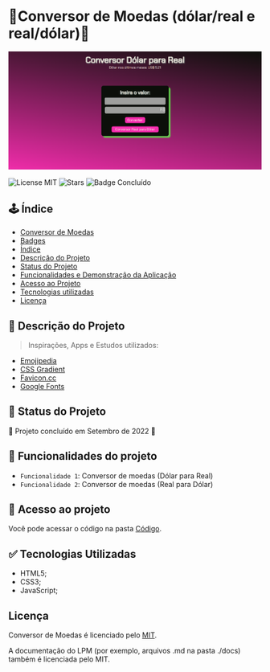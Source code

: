 # 🧲Conversor de Moedas (dólar/real e real/dólar)🧲
![Imagem de Capa](img/page.png)



![License MIT](https://img.shields.io/badge/license-MIT-brightgreen?style=for-the-badge)
![Stars](https://img.shields.io/github/stars/Clousbi/ConversordeMoedas?style=for-the-badge)
![Badge Concluído](https://img.shields.io/badge/status-conclu%C3%ADdo-yellow?style=for-the-badge)



## 🕹️ Índice 

* [Conversor de Moedas](#Título-e-Imagem-de-capa)
* [Badges](#badges)
* [Índice](#índice)
* [Descrição do Projeto](#descrição-do-projeto)
* [Status do Projeto](#status-do-Projeto)
* [Funcionalidades e Demonstração da Aplicação](#funcionalidades-e-demonstração-da-aplicação)
* [Acesso ao Projeto](#acesso-ao-projeto)
* [Tecnologias utilizadas](#tecnologias-utilizadas)
* [Licença](#licença)

## 🔴 Descrição do Projeto

> Inspirações, Apps e Estudos utilizados:
* [Emojipedia](https://emojipedia.org/)
* [CSS Gradient](https://cssgradient.io/)
* [Favicon.cc](https://www.favicon.cc/)
* [Google Fonts](https://fonts.google.com/)


##  🔴 Status do Projeto
 
:construction:  Projeto concluído em Setembro de 2022  :construction:



## :hammer: Funcionalidades do projeto

- `Funcionalidade 1`: Conversor de moedas (Dólar para Real)
- `Funcionalidade 2`: Conversor de moedas (Real para Dólar)


## 🔴 Acesso ao projeto

Você pode acessar o código na pasta [Código](https://github.com/Clousbi/ConversordeMoedas/tree/main/c%C3%B3digo). 

## :white_check_mark: Tecnologias Utilizadas
* HTML5;
* CSS3;
* JavaScript;

## Licença
Conversor de Moedas é licenciado pelo [MIT](https://github.com/Clousbi/Calculadora-JS/blob/main/LICENSE). 
>
A documentação do LPM (por exemplo, arquivos .md na pasta ./docs) também é licenciada pelo MIT.
